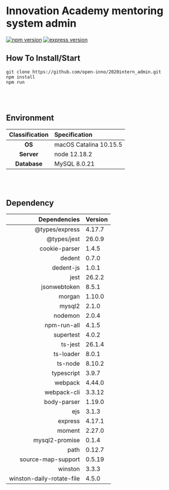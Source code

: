# Innovation Academy mentoring system admin

[![npm version](https://img.shields.io/badge/npm-6.14.6-red)](https://www.npmjs.com/)
[![express version](https://img.shields.io/badge/express-4.17.1-blue)](https://expressjs.com/)

## How To Install/Start
```
git clone https://github.com/open-inno/2020intern_admin.git
npm install
npm run
```

<br>
<br>

## Environment
|Classification|Specification|
|:------:|:-------|
| **OS** | macOS Catalina 10.15.5 |
| **Server** | node 12.18.2 |
| **Database** | MySQL 8.0.21 |

<br>
<br>

## Dependency
|Dependencies|Version|
|---:|:---|
| @types/express| 4.17.7 |
| @types/jest| 26.0.9 |
| cookie-parser| 1.4.5 |
| dedent| 0.7.0 |
| dedent-js| 1.0.1 |
| jest| 26.2.2 |
| jsonwebtoken| 8.5.1 |
| morgan| 1.10.0 |
| mysql2| 2.1.0 |
| nodemon| 2.0.4 |
| npm-run-all| 4.1.5 |
| supertest| 4.0.2 |
| ts-jest| 26.1.4 |
| ts-loader| 8.0.1 |
| ts-node| 8.10.2 |
| typescript| 3.9.7 |
| webpack| 4.44.0 |
| webpack-cli| 3.3.12 |
| body-parser| 1.19.0 |
| ejs| 3.1.3 |
| express| 4.17.1 |
| moment| 2.27.0 |
| mysql2-promise| 0.1.4 |
| path| 0.12.7 |
| source-map-support| 0.5.19 |
| winston| 3.3.3 |
| winston-daily-rotate-file| 4.5.0 |